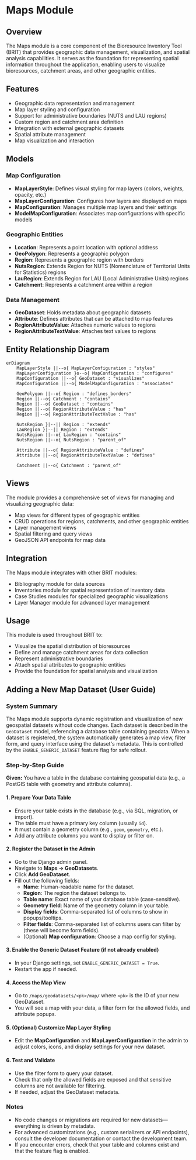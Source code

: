 # Maps Module

## Overview
The Maps module is a core component of the Bioresource Inventory Tool (BRIT) that provides geographic data management, visualization, and spatial analysis capabilities. It serves as the foundation for representing spatial information throughout the application, enabling users to visualize bioresources, catchment areas, and other geographic entities.

## Features
- Geographic data representation and management
- Map layer styling and configuration
- Support for administrative boundaries (NUTS and LAU regions)
- Custom region and catchment area definition
- Integration with external geographic datasets
- Spatial attribute management
- Map visualization and interaction

## Models

### Map Configuration
- **MapLayerStyle**: Defines visual styling for map layers (colors, weights, opacity, etc.)
- **MapLayerConfiguration**: Configures how layers are displayed on maps
- **MapConfiguration**: Manages multiple map layers and their settings
- **ModelMapConfiguration**: Associates map configurations with specific models

### Geographic Entities
- **Location**: Represents a point location with optional address
- **GeoPolygon**: Represents a geographic polygon
- **Region**: Represents a geographic region with borders
- **NutsRegion**: Extends Region for NUTS (Nomenclature of Territorial Units for Statistics) regions
- **LauRegion**: Extends Region for LAU (Local Administrative Units) regions
- **Catchment**: Represents a catchment area within a region

### Data Management
- **GeoDataset**: Holds metadata about geographic datasets
- **Attribute**: Defines attributes that can be attached to map features
- **RegionAttributeValue**: Attaches numeric values to regions
- **RegionAttributeTextValue**: Attaches text values to regions

## Entity Relationship Diagram

```mermaid
erDiagram
    MapLayerStyle ||--o{ MapLayerConfiguration : "styles"
    MapLayerConfiguration }o--o{ MapConfiguration : "configures"
    MapConfiguration ||--o{ GeoDataset : "visualizes"
    MapConfiguration ||--o{ ModelMapConfiguration : "associates"

    GeoPolygon ||--o{ Region : "defines_borders"
    Region ||--o{ Catchment : "contains"
    Region ||--o{ GeoDataset : "contains"
    Region ||--o{ RegionAttributeValue : "has"
    Region ||--o{ RegionAttributeTextValue : "has"

    NutsRegion }|--|| Region : "extends"
    LauRegion }|--|| Region : "extends"
    NutsRegion ||--o{ LauRegion : "contains"
    NutsRegion ||--o{ NutsRegion : "parent_of"

    Attribute ||--o{ RegionAttributeValue : "defines"
    Attribute ||--o{ RegionAttributeTextValue : "defines"

    Catchment ||--o{ Catchment : "parent_of"
```

## Views
The module provides a comprehensive set of views for managing and visualizing geographic data:
- Map views for different types of geographic entities
- CRUD operations for regions, catchments, and other geographic entities
- Layer management views
- Spatial filtering and query views
- GeoJSON API endpoints for map data

## Integration
The Maps module integrates with other BRIT modules:
- Bibliography module for data sources
- Inventories module for spatial representation of inventory data
- Case Studies modules for specialized geographic visualizations
- Layer Manager module for advanced layer management

## Usage
This module is used throughout BRIT to:
- Visualize the spatial distribution of bioresources
- Define and manage catchment areas for data collection
- Represent administrative boundaries
- Attach spatial attributes to geographic entities
- Provide the foundation for spatial analysis and visualization

## Adding a New Map Dataset (User Guide)

### System Summary
The Maps module supports dynamic registration and visualization of new geospatial datasets without code changes. Each dataset is described in the `GeoDataset` model, referencing a database table containing geodata. When a dataset is registered, the system automatically generates a map view, filter form, and query interface using the dataset's metadata. This is controlled by the `ENABLE_GENERIC_DATASET` feature flag for safe rollout.

### Step-by-Step Guide

**Given:** You have a table in the database containing geospatial data (e.g., a PostGIS table with geometry and attribute columns).

#### 1. Prepare Your Data Table
- Ensure your table exists in the database (e.g., via SQL, migration, or import).
- The table must have a primary key column (usually `id`).
- It must contain a geometry column (e.g., `geom`, `geometry`, etc.).
- Add any attribute columns you want to display or filter on.

#### 2. Register the Dataset in the Admin
- Go to the Django admin panel.
- Navigate to **Maps → GeoDatasets**.
- Click **Add GeoDataset**.
- Fill out the following fields:
  - **Name**: Human-readable name for the dataset.
  - **Region**: The region the dataset belongs to.
  - **Table name**: Exact name of your database table (case-sensitive).
  - **Geometry field**: Name of the geometry column in your table.
  - **Display fields**: Comma-separated list of columns to show in popups/tooltips.
  - **Filter fields**: Comma-separated list of columns users can filter by (these will become form fields).
  - (Optional) **Map configuration**: Choose a map config for styling.

#### 3. Enable the Generic Dataset Feature (if not already enabled)
- In your Django settings, set `ENABLE_GENERIC_DATASET = True`.
- Restart the app if needed.

#### 4. Access the Map View
- Go to `/maps/geodatasets/<pk>/map/` where `<pk>` is the ID of your new GeoDataset.
- You will see a map with your data, a filter form for the allowed fields, and attribute popups.

#### 5. (Optional) Customize Map Layer Styling
- Edit the **MapConfiguration** and **MapLayerConfiguration** in the admin to adjust colors, icons, and display settings for your new dataset.

#### 6. Test and Validate
- Use the filter form to query your dataset.
- Check that only the allowed fields are exposed and that sensitive columns are not available for filtering.
- If needed, adjust the GeoDataset metadata.

### Notes
- No code changes or migrations are required for new datasets—everything is driven by metadata.
- For advanced customizations (e.g., custom serializers or API endpoints), consult the developer documentation or contact the development team.
- If you encounter errors, check that your table and columns exist and that the feature flag is enabled.
